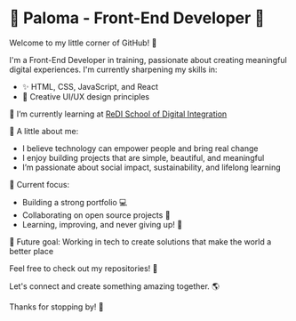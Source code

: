 # 🌟 Paloma - Front-End Developer 🌟

Welcome to my little corner of GitHub! 🚀

I'm a Front-End Developer in training, passionate about creating meaningful digital experiences. I'm currently sharpening my skills in:
- ✨ HTML, CSS, JavaScript, and React
- 🎨 Creative UI/UX design principles

🔭 I’m currently learning at [ReDI School of Digital Integration](https://www.redi-school.org/)  

🌱 A little about me:
- I believe technology can empower people and bring real change
- I enjoy building projects that are simple, beautiful, and meaningful
- I’m passionate about social impact, sustainability, and lifelong learning
  
🔎 Current focus:  
- Building a strong portfolio 💻  
- Collaborating on open source projects 🤝  
- Learning, improving, and never giving up! 🌈

🎯 Future goal: Working in tech to create solutions that make the world a better place

Feel free to check out my repositories! 🚀  

Let's connect and create something amazing together. 🌎

Thanks for stopping by! 💖
